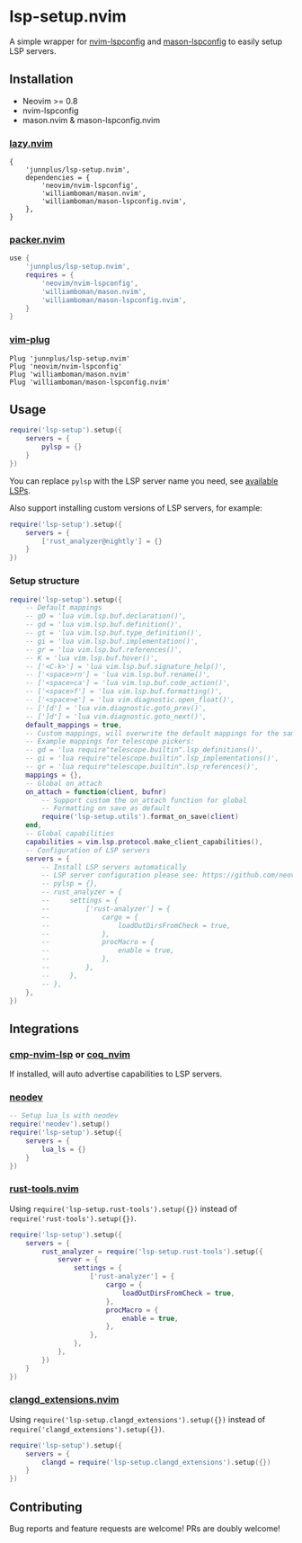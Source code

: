 # lsp-setup.nvim

A simple wrapper for [nvim-lspconfig](https://github.com/neovim/nvim-lspconfig) and [mason-lspconfig](https://github.com/williamboman/mason-lspconfig.nvim) to easily setup LSP servers.

## Installation

- Neovim >= 0.8
- nvim-lspconfig
- mason.nvim & mason-lspconfig.nvim

### [lazy.nvim](https://github.com/folke/lazy.nvim)

```
{
    'junnplus/lsp-setup.nvim',
    dependencies = {
        'neovim/nvim-lspconfig',
        'williamboman/mason.nvim',
        'williamboman/mason-lspconfig.nvim',
    },
}
```

### [packer.nvim](https://github.com/wbthomason/packer.nvim)

```lua
use {
    'junnplus/lsp-setup.nvim',
    requires = {
        'neovim/nvim-lspconfig',
        'williamboman/mason.nvim',
        'williamboman/mason-lspconfig.nvim',
    }
}
```

### [vim-plug](https://github.com/junegunn/vim-plug)

```vim
Plug 'junnplus/lsp-setup.nvim'
Plug 'neovim/nvim-lspconfig'
Plug 'williamboman/mason.nvim'
Plug 'williamboman/mason-lspconfig.nvim'
```


## Usage

```lua
require('lsp-setup').setup({
    servers = {
        pylsp = {}
    }
})
```

You can replace `pylsp` with the LSP server name you need, see [available LSPs](https://github.com/williamboman/mason-lspconfig.nvim#available-lsp-servers).

Also support installing custom versions of LSP servers, for example:

```lua
require('lsp-setup').setup({
    servers = {
        ['rust_analyzer@nightly'] = {}
    }
})
```

### Setup structure

```lua
require('lsp-setup').setup({
    -- Default mappings
    -- gD = 'lua vim.lsp.buf.declaration()',
    -- gd = 'lua vim.lsp.buf.definition()',
    -- gt = 'lua vim.lsp.buf.type_definition()',
    -- gi = 'lua vim.lsp.buf.implementation()',
    -- gr = 'lua vim.lsp.buf.references()',
    -- K = 'lua vim.lsp.buf.hover()',
    -- ['<C-k>'] = 'lua vim.lsp.buf.signature_help()',
    -- ['<space>rn'] = 'lua vim.lsp.buf.rename()',
    -- ['<space>ca'] = 'lua vim.lsp.buf.code_action()',
    -- ['<space>f'] = 'lua vim.lsp.buf.formatting()',
    -- ['<space>e'] = 'lua vim.diagnostic.open_float()',
    -- ['[d'] = 'lua vim.diagnostic.goto_prev()',
    -- [']d'] = 'lua vim.diagnostic.goto_next()',
    default_mappings = true,
    -- Custom mappings, will overwrite the default mappings for the same key
    -- Example mappings for telescope pickers:
    -- gd = 'lua require"telescope.builtin".lsp_definitions()',
    -- gi = 'lua require"telescope.builtin".lsp_implementations()',
    -- gr = 'lua require"telescope.builtin".lsp_references()',
    mappings = {},
    -- Global on_attach
    on_attach = function(client, bufnr)
        -- Support custom the on_attach function for global
        -- Formatting on save as default
        require('lsp-setup.utils').format_on_save(client)
    end,
    -- Global capabilities
    capabilities = vim.lsp.protocol.make_client_capabilities(),
    -- Configuration of LSP servers 
    servers = {
        -- Install LSP servers automatically
        -- LSP server configuration please see: https://github.com/neovim/nvim-lspconfig/blob/master/doc/server_configurations.md
        -- pylsp = {},
        -- rust_analyzer = {
        --     settings = {
        --         ['rust-analyzer'] = {
        --             cargo = {
        --                 loadOutDirsFromCheck = true,
        --             },
        --             procMacro = {
        --                 enable = true,
        --             },
        --         },
        --     },
        -- },
    },
})
```

## Integrations

### [cmp-nvim-lsp](https://github.com/hrsh7th/cmp-nvim-lsp) or [coq_nvim](https://github.com/ms-jpq/coq_nvim)

If installed, will auto advertise capabilities to LSP servers.

### [neodev](https://github.com/folke/neodev.nvim)

```lua
-- Setup lua_ls with neodev
require('neodev').setup()
require('lsp-setup').setup({
    servers = {
        lua_ls = {}
    }
})
```
### [rust-tools.nvim](https://github.com/simrat39/rust-tools.nvim)

Using `require('lsp-setup.rust-tools').setup({})` instead of `require('rust-tools').setup({})`.

```lua
require('lsp-setup').setup({
    servers = {
        rust_analyzer = require('lsp-setup.rust-tools').setup({
            server = {
                settings = {
                    ['rust-analyzer'] = {
                        cargo = {
                            loadOutDirsFromCheck = true,
                        },
                        procMacro = {
                            enable = true,
                        },
                    },
                },
            },
        })
    }
})
```

### [clangd_extensions.nvim](https://github.com/p00f/clangd_extensions.nvim)

Using `require('lsp-setup.clangd_extensions').setup({})` instead of `require('clangd_extensions').setup({})`.

```lua
require('lsp-setup').setup({
    servers = {
        clangd = require('lsp-setup.clangd_extensions').setup({})
    }
})
```

## Contributing

Bug reports and feature requests are welcome! PRs are doubly welcome!

